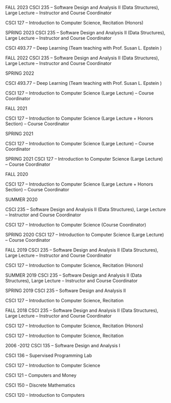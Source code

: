 FALL 2023
CSCI 235
– Software Design and Analysis II  (Data Structures), Large Lecture
– Instructor and Course Coordinator

CSCI 127
– Introduction to Computer Science, Recitation  (Honors)

SPRING 2023
CSCI 235
– Software Design and Analysis II  (Data Structures), Large Lecture
– Instructor and Course Coordinator




CSCI 493.77
– Deep Learning (Team teaching with Prof. Susan L. Epstein )




FALL 2022
CSCI 235
– Software Design and Analysis II  (Data Structures), Large Lecture
– Instructor and Course Coordinator






SPRING 2022


CSCI 493.77
– Deep Learning (Team teaching with Prof. Susan L. Epstein )


CSCI 127
– Introduction to Computer Science  (Large Lecture)
– Course Coordinator





FALL 2021

CSCI 127
– Introduction to Computer Science  (Large Lecture + Honors Section)
– Course Coordinator





SPRING 2021

CSCI 127
– Introduction to Computer Science  (Large Lecture)
– Course Coordinator

SPRING 2021
CSCI 127
– Introduction to Computer Science  (Large Lecture)
– Course Coordinator

FALL 2020
 
CSCI 127
– Introduction to Computer Science  (Large Lecture + Honors Section)
– Course Coordinator

SUMMER 2020
 
CSCI 235
– Software Design and Analysis II  (Data Structures), Large Lecture
– Instructor and Course Coordinator

CSCI 127
– Introduction to Computer Science (Course Coordinator)

SPRING 2020
CSCI 127
– Introduction to Computer Science  (Large Lecture)
– Course Coordinator

FALL 2019
CSCI 235
– Software Design and Analysis II  (Data Structures), Large Lecture
– Instructor and Course Coordinator

CSCI 127
– Introduction to Computer Science, Recitation  (Honors)

SUMMER 2019
CSCI 235
– Software Design and Analysis II  (Data Structures), Large Lecture
– Instructor and Course Coordinator

SPRING 2019
CSCI 235
– Software Design and Analysis II

CSCI 127
– Introduction to Computer Science, Recitation

FALL 2018
CSCI 235
– Software Design and Analysis II  (Data Structures), Large Lecture
– Instructor and Course Coordinator

CSCI 127
– Introduction to Computer Science, Recitation  (Honors)

CSCI 127
– Introduction to Computer Science, Recitation

2006 -2012
CSCI 135
– Software Design and Analysis I

CSCI 136
– Supervised Programming Lab

CSCI 127
– Introduction to Computer Science

CSCI 121
– Computers and Money

CSCI 150
– Discrete Mathematics

CSCI 120
– Introduction to Computers
